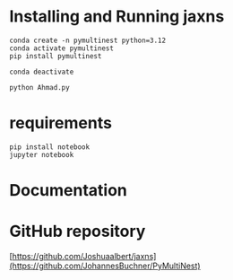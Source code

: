 # Installing and Running jaxns
```
conda create -n pymultinest python=3.12
conda activate pymultinest
pip install pymultinest
```
```
conda deactivate
```
```
python Ahmad.py
```

# requirements
```
pip install notebook
jupyter notebook
```
# Documentation

# GitHub repository
[https://github.com/Joshuaalbert/jaxns](https://github.com/JohannesBuchner/PyMultiNest)

